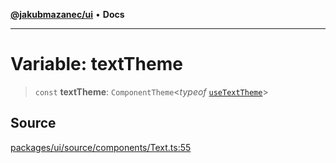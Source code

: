 [**@jakubmazanec/ui**](../README.md) • **Docs**

---

# Variable: textTheme

> `const` **textTheme**: `ComponentTheme`\<_typeof_ [`useTextTheme`](../functions/useTextTheme.md)\>

## Source

[packages/ui/source/components/Text.ts:55](https://github.com/jakubmazanec/tools/blob/bb20df5276ddb119762948adc2cda520aef09f0f/packages/ui/source/components/Text.ts#L55)
